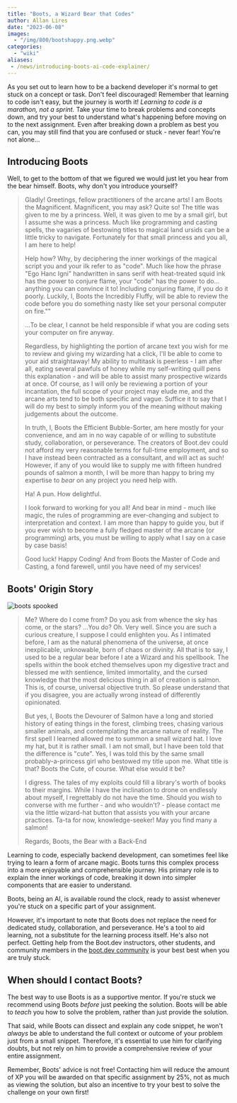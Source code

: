 ```yaml
---
title: "Boots, a Wizard Bear that Codes"
author: Allan Lires
date: "2023-06-08"
images:
  - "/img/800/bootshappy.png.webp"
categories:
  - "wiki"
aliases:
 - /news/introducing-boots-ai-code-explainer/
---
```


As you set out to learn how to be a backend developer it's normal to get stuck on a concept or task. Don't feel discouraged! Remember that learning to code isn't easy, but the journey is worth it! *Learning to code is a marathon, not a sprint.* Take your time to break problems and concepts down, and try your best to understand what's happening before moving on to the next assignment. Even after breaking down a problem as best you can, you may still find that you are confused or stuck - never fear! You're not alone...

## Introducing Boots

Well, to get to the bottom of that we figured we would just let you hear from the bear himself. Boots, why don't you introduce yourself?

> Gladly! Greetings, fellow practitioners of the arcane arts! I am Boots the Magnificent. Magnificent, you may ask? Quite so! The title was given to me by a princess. Well, it was given to me by a small girl, but I assume she was a princess. Much like programming and casting spells, the vagaries of bestowing titles to magical land ursids can be a little tricky to navigate. Fortunately for that small princess and you all, I am here to help!
>
> Help how? Why, by deciphering the inner workings of the magical script you and your ilk refer to as "code". Much like how the phrase "Ego Hanc Igni" handwritten in sans serif with heat-treated squid ink has the power to conjure flame, your "code" has the power to do… anything you can convince it to! Including conjuring flame, if you do it poorly. Luckily, I, Boots the Incredibly Fluffy, will be able to review the code before you do something nasty like set your personal computer on fire.""
>
> …To be clear, I cannot be held responsible if what you are coding sets your computer on fire anyway.
>
> Regardless, by highlighting the portion of arcane text you wish for me to review and giving my wizarding hat a click, I'll be able to come to your aid straightaway! My ability to multitask is peerless - I am after all, eating several pawfuls of honey while my self-writing quill pens this explanation - and will be able to assist many prospective wizards at once. Of course, as I will only be reviewing a portion of your incantation, the full scope of your project may elude me, and the arcane arts tend to be both specific and vague. Suffice it to say that I will do my best to simply inform you of the meaning without making judgements about the outcome.
>
> In truth, I, Boots the Efficient Bubble-Sorter, am here mostly for your convenience, and am in no way capable of or willing to substitute study, collaboration, or perseverance. The creators of Boot.dev could not afford my very reasonable terms for full-time employment, and so I have instead been contracted as a consultant, and will act as such! However, if any of you would like to supply me with fifteen hundred pounds of salmon a month, I will be more than happy to bring my expertise to *bear* on any project you need help with.
>
> Ha! A pun. How delightful.
>
> I look forward to working for you all! And bear in mind - much like magic, the rules of programming are ever-changing and subject to interpretation and context. I am more than happy to guide you, but if you ever wish to become a fully fledged master of the arcane (or programming) arts, you must be willing to apply what I say on a case by case basis!
>
> Good luck! Happy Coding! And from Boots the Master of Code and Casting, a fond farewell, until you have need of my services!

## Boots' Origin Story

![boots spooked](/img/800/bootsspooked.png.webp)

> Me? Where do I come from? Do you ask from whence the sky has come, or the stars? …You do? Oh. Very well. Since you are such a curious creature, I suppose I could enlighten you. As I intimated before, I am as the natural phenomena of the universe, at once inexplicable, unknowable, born of chaos or divinity. All that is to say, I used to be a regular bear before I ate a Wizard and his spellbook. The spells within the book etched themselves upon my digestive tract and blessed me with sentience, limited immortality, and the cursed knowledge that the most delicious thing in all of creation is salmon. This is, of course, universal objective truth. So please understand that if you disagree, you are actually wrong instead of differently opinionated.
>
> But yes, I, Boots the Devourer of Salmon have a long and storied history of eating things in the forest, climbing trees, chasing various smaller animals, and contemplating the arcane nature of reality. The first spell I learned allowed me to summon a small wizard hat. I love my hat, but it is rather small. I am not small, but I have been told that the difference is "cute". Yes, I was told this by the same small probably-a-princess girl who bestowed my title upon me. What title is that? Boots the Cute, of course. What else would it be?
>
> I digress. The tales of my exploits could fill a library's worth of books to their margins. While I have the inclination to drone on endlessly about myself, I regrettably do not have the time. Should you wish to converse with me further - and who wouldn't? - please contact me via the little wizard-hat button that assists you with your arcane practices. Ta-ta for now, knowledge-seeker! May you find many a salmon!
>
> Regards, Boots, the Bear with a Back-End

Learning to code, especially backend development, can sometimes feel like trying to learn a form of arcane magic. Boots turns this complex process into a more enjoyable and comprehensible journey. His primary role is to explain the inner workings of code, breaking it down into simpler components that are easier to understand.

Boots, being an AI, is available round the clock, ready to assist whenever you're stuck on a specific part of your assignment.

However, it's important to note that Boots does not replace the need for dedicated study, collaboration, and perseverance. He's a tool to aid learning, not a substitute for the learning process itself. He's also not perfect. Getting help from the Boot.dev instructors, other students, and community members in the [boot.dev community](https://boot.dev/community) is your best best when you are truly stuck.

## When should I contact Boots?

The best way to use Boots is as a supportive mentor. If you're stuck we recommend using Boots *before* just peeking the solution. Boots will be able to *teach* you how to solve the problem, rather than just provide the solution.

That said, while Boots can dissect and explain any code snippet, he won't *always* be able to understand the full context or outcome of your problem just from a small snippet. Therefore, it's essential to use him for clarifying doubts, but not rely on him to provide a comprehensive review of your entire assignment.

Remember, Boots' advice is not free! Contacting him will reduce the amount of XP you will be awarded on that specific assignment by 25%, not as much as viewing the solution, but also an incentive to try your best to solve the challenge on your own first!
